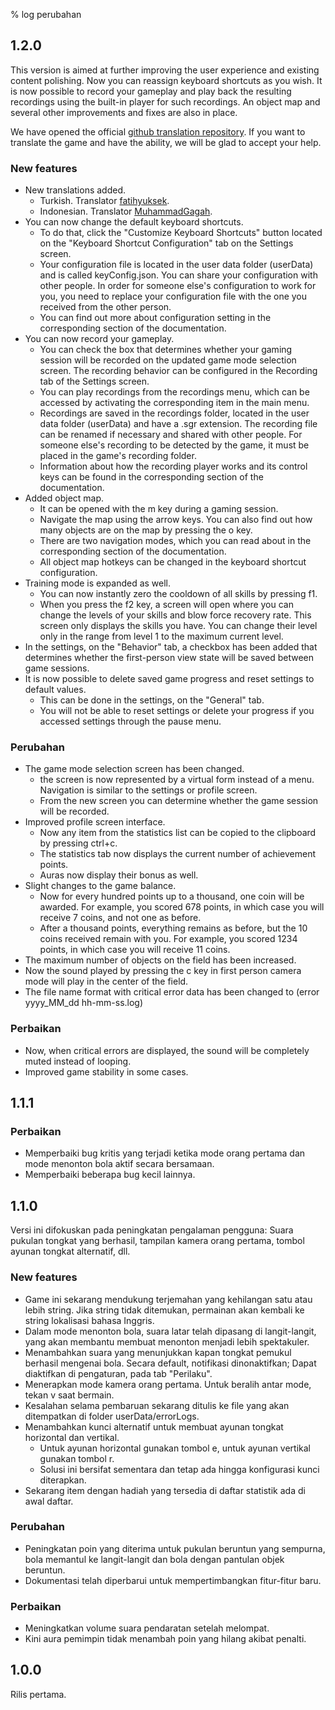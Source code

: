 % log perubahan

## 1.2.0

This version is aimed at further improving the user experience and existing
content polishing. Now you can reassign keyboard shortcuts as you wish. It is
now possible to record your gameplay and play back the resulting recordings
using the built-in player for such recordings. An object map and several other
improvements and fixes are also in place.

We have opened the official [github translation
repository](https://github.com/sooslandia/translations). If you want to
translate the game and have the ability, we will be glad to accept your help.

### New features

- New translations added.
   - Turkish. Translator [fatihyuksek](https://github.com/fatihyuksek1).
   - Indonesian. Translator [MuhammadGagah](https://github.com/MuhammadGagah).
- You can now change the default keyboard shortcuts.
   - To do that, click the "Customize Keyboard Shortcuts" button located on the
"Keyboard Shortcut Configuration" tab on the Settings screen.
   - Your configuration file is located in the user data folder (userData) and is
called keyConfig.json. You can share your configuration with other people. In
order for someone else's configuration to work for you, you need to replace your
configuration file with the one you received from the other person.
   - You can find out more about configuration setting in the corresponding section
of the documentation.
- You can now record your gameplay.
   - You can check the box that determines whether your gaming session will be
recorded on the updated game mode selection screen. The recording behavior can
be configured in the Recording tab of the Settings screen.
   - You can play recordings from the recordings menu, which can be accessed by
activating the corresponding item in the main menu.
   - Recordings are saved in the recordings folder, located in the user data folder
(userData) and have a .sgr extension. The recording file can be renamed if
necessary and shared with other people. For someone else's recording to be
detected by the game, it must be placed in the game's recording folder.
   - Information about how the recording player works and its control keys can be
found in the corresponding section of the documentation.
- Added object map.
   - It can be opened with the m key during a gaming session.
   - Navigate the map using the arrow keys. You can also find out how many objects
are on the map by pressing the o key.
   - There are two navigation modes, which you can read about in the corresponding
section of the documentation.
   - All object map hotkeys can be changed in the keyboard shortcut configuration.
- Training mode is expanded as well.
   - You can now instantly zero the cooldown of all skills by pressing f1.
   - When you press the f2 key, a screen will open where you can change the levels
of your skills and blow force recovery rate. This screen only displays the
skills you have. You can change their level only in the range from level 1 to
the maximum current level.
- In the settings, on the "Behavior" tab, a checkbox has been added that
determines whether the first-person view state will be saved between game
sessions.
- It is now possible to delete saved game progress and reset settings to default
values.
   - This can be done in the settings, on the "General" tab.
   - You will not be able to reset settings or delete your progress if you accessed
settings through the pause menu.

### Perubahan

- The game mode selection screen has been changed.
   - the screen is now represented by a virtual form instead of a menu. Navigation
is similar to the settings or profile screen.
   - From the new screen you can determine whether the game session will be recorded.
- Improved profile screen interface.
   - Now any item from the statistics list can be copied to the clipboard by
pressing ctrl+c.
   - The statistics tab now displays the current number of achievement points.
   - Auras now display their bonus as well.
- Slight changes to the game balance.
   - Now for every hundred points up to a thousand, one coin will be awarded. For
example, you scored 678 points, in which case you will receive 7 coins, and
not one as before.
   - After a thousand points, everything remains as before, but the 10 coins
received remain with you. For example, you scored 1234 points, in which case
you will receive 11 coins.
- The maximum number of objects on the field has been increased.
- Now the sound played by pressing the c key in first person camera mode will
play in the center of the field.
- The file name format with critical error data has been changed to (error
yyyy_MM_dd hh-mm-ss.log)

### Perbaikan

- Now, when critical errors are displayed, the sound will be completely muted
instead of looping.
- Improved game stability in some cases.

## 1.1.1

### Perbaikan

- Memperbaiki bug kritis yang terjadi ketika mode orang pertama dan mode menonton
bola aktif secara bersamaan.
- Memperbaiki beberapa bug kecil lainnya.

## 1.1.0

Versi ini difokuskan pada peningkatan pengalaman pengguna: Suara pukulan tongkat
yang berhasil, tampilan kamera orang pertama, tombol ayunan tongkat alternatif,
dll.

### New features

- Game ini sekarang mendukung terjemahan yang kehilangan satu atau lebih string.
Jika string tidak ditemukan, permainan akan kembali ke string lokalisasi
bahasa Inggris.
- Dalam mode menonton bola, suara latar telah dipasang di langit-langit, yang
akan membantu membuat menonton menjadi lebih spektakuler.
- Menambahkan suara yang menunjukkan kapan tongkat pemukul berhasil mengenai
bola. Secara default, notifikasi dinonaktifkan; Dapat diaktifkan di
pengaturan, pada tab "Perilaku".
- Menerapkan mode kamera orang pertama. Untuk beralih antar mode, tekan v saat
bermain.
- Kesalahan selama pembaruan sekarang ditulis ke file yang akan ditempatkan di
folder userData/errorLogs.
- Menambahkan kunci alternatif untuk membuat ayunan tongkat horizontal dan
vertikal.
   - Untuk ayunan horizontal gunakan tombol e, untuk ayunan vertikal gunakan tombol
r.
   - Solusi ini bersifat sementara dan tetap ada hingga konfigurasi kunci diterapkan.
- Sekarang item dengan hadiah yang tersedia di daftar statistik ada di awal
daftar.

### Perubahan

- Peningkatan poin yang diterima untuk pukulan beruntun yang sempurna, bola
memantul ke langit-langit dan bola dengan pantulan objek beruntun.
- Dokumentasi telah diperbarui untuk mempertimbangkan fitur-fitur baru.

### Perbaikan

- Meningkatkan volume suara pendaratan setelah melompat.
- Kini aura pemimpin tidak menambah poin yang hilang akibat penalti.

## 1.0.0

Rilis pertama.
